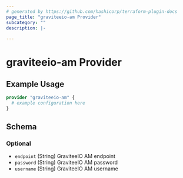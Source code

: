 ```yaml
---
# generated by https://github.com/hashicorp/terraform-plugin-docs
page_title: "graviteeio-am Provider"
subcategory: ""
description: |-
  
---
```


# graviteeio-am Provider



## Example Usage

```terraform
provider "graviteeio-am" {
  # example configuration here
}
```

<!-- schema generated by tfplugindocs -->
## Schema

### Optional

- `endpoint` (String) GraviteeIO AM endpoint
- `password` (String) GraviteeIO AM password
- `username` (String) GraviteeIO AM username
